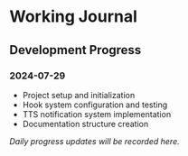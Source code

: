 # Working Journal

## Development Progress

### 2024-07-29
- Project setup and initialization
- Hook system configuration and testing
- TTS notification system implementation
- Documentation structure creation

*Daily progress updates will be recorded here.*